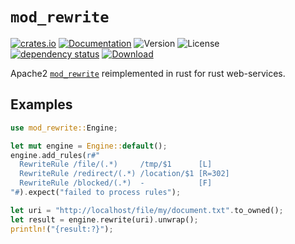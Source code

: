 # `mod_rewrite`

<!-- prettier-ignore-start -->

[![crates.io](https://img.shields.io/crates/v/mod_rewrite?label=latest)](https://crates.io/crates/mod_rewrite)
[![Documentation](https://docs.rs/mod_rewrite/badge.svg?version=0.1.2)](https://docs.rs/mod_rewrite/0.1.2)
![Version](https://img.shields.io/badge/rustc-1.72+-ab6000.svg)
![License](https://img.shields.io/crates/l/mod_rewrite.svg)
<br />
[![dependency status](https://deps.rs/crate/mod_rewrite/0.1.2/status.svg)](https://deps.rs/crate/mod_rewrite/0.1.2)
[![Download](https://img.shields.io/crates/d/mod_rewrite.svg)](https://crates.io/crates/mod_rewrite)

<!-- prettier-ignore-end -->

<!-- cargo-rdme start -->

Apache2 [`mod_rewrite`](https://httpd.apache.org/docs/current/mod/mod_rewrite.html)
reimplemented in rust for rust web-services.

## Examples

```rust
use mod_rewrite::Engine;

let mut engine = Engine::default();
engine.add_rules(r#"
  RewriteRule /file/(.*)     /tmp/$1      [L]
  RewriteRule /redirect/(.*) /location/$1 [R=302]
  RewriteRule /blocked/(.*)  -            [F]
"#).expect("failed to process rules");

let uri = "http://localhost/file/my/document.txt".to_owned();
let result = engine.rewrite(uri).unwrap();
println!("{result:?}");
```

<!-- cargo-rdme end -->
